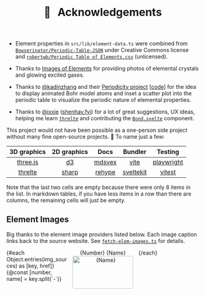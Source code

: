 <script>
  import img_sources from '$root/static/img-sources.json';
  import { dev } from '$app/environment'
  import pkg from '$root/package.json'
</script>

<main>

# 🙏 &thinsp; Acknowledgements

- Element properties in `src/lib/element-data.ts` were combined from [`Bowserinator/Periodic-Table-JSON`](https://github.com/Bowserinator/Periodic-Table-JSON/blob/master/PeriodicTableJSON.json) under Creative Commons license and [`robertwb/Periodic Table of Elements.csv`](https://gist.github.com/robertwb/22aa4dbfb6bcecd94f2176caa912b952) (unlicensed).
- Thanks to [Images of Elements](https://images-of-elements.com) for providing photos of elemental crystals and glowing excited gases.
- Thanks to [@kadinzhang](https://github.com/kadinzhang) and their [Periodicity project](https://ptable.netlify.app) [[code](https://github.com/kadinzhang/Periodicity)] for the idea to display animated Bohr model atoms and inset a scatter plot into the periodic table to visualize the periodic nature of elemental properties.
- Thanks to [@ixxie](https://github.com/ixxie) ([shenhav.fyi](https://shenhav.fyi)) for a lot of great suggestions, UX ideas, helping me learn [`threlte`](https://threlte.xyz) and contributing the [`Bond.svelte`](https://github.com/janosh/elementari/blob/-/src/lib/structure/Bond.svelte) component.

This project would not have been possible as a one-person side project without many fine open-source projects. 🙏 To name just a few:

|           3D graphics           |               2D graphics                |                     Docs                     |               Bundler               |               Testing                |
| :-----------------------------: | :--------------------------------------: | :------------------------------------------: | :---------------------------------: | :----------------------------------: |
| [three.js](https://threejs.org) |          [d3](https://d3js.org)          |         [mdsvex](https://mdsvex.com)         |     [vite](https://vitejs.dev)      | [playwright](https://playwright.dev) |
| [threlte](https://threlte.xyz)  | [sharp](https://sharp.pixelplumbing.com) | [rehype](https://github.com/rehypejs/rehype) | [sveltekit](https://kit.svelte.dev) |     [vitest](https://vitest.dev)     |

Note that the last two cells are empty because there were only 8 items in the list. In markdown tables, if you have less items in a row than there are columns, the remaining cells will just be empty.

## Element Images

Big thanks to the element image providers listed below. Each image caption links back to the source website. See [`fetch-elem-images.ts`](https://github.com/janosh/elementari/blob/-/src/fetch-elem-images.ts) for details.

  <ul class="elem-img">
    {#each Object.entries(img_sources) as [key, href]}
      {@const [number, name] = key.split(`-`)}
      <li>
        <a {href}>{number} {name}</a>
        <a href="/{name}">
          <img src="{dev ? '' : pkg.homepage}/elements/{key}.avif" alt={name} />
        </a>
      </li>
    {/each}
  </ul>
</main>

<style>
  h1 {
    text-align: center;
    margin: 2em;
  }
  ul:first-of-type > li {
    margin: 1em 0;
  }
  ul.elem-img {
    display: grid;
    grid-template-columns: repeat(auto-fill, minmax(9em, 1fr));
    gap: 1em;
    list-style: none;
    padding: 0;
  }
  ul.elem-img > li {
    text-transform: capitalize;
    text-align: center;
  }
  ul.elem-img > li > a > img {
    width: 100%;
    border-radius: 3pt;
  }
</style>
